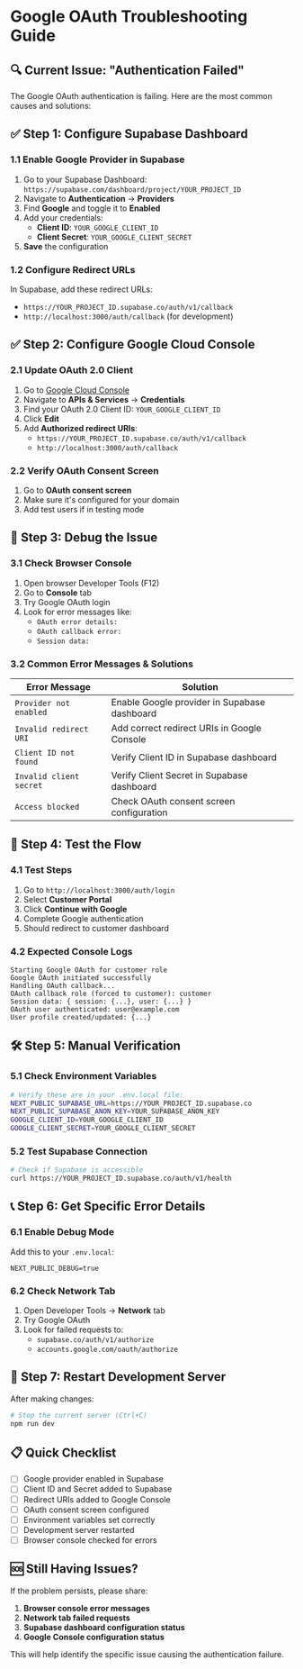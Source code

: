 # Google OAuth Troubleshooting Guide

## 🔍 **Current Issue: "Authentication Failed"**

The Google OAuth authentication is failing. Here are the most common causes and solutions:

## ✅ **Step 1: Configure Supabase Dashboard**

### **1.1 Enable Google Provider in Supabase**
1. Go to your Supabase Dashboard: `https://supabase.com/dashboard/project/YOUR_PROJECT_ID`
2. Navigate to **Authentication** → **Providers**
3. Find **Google** and toggle it to **Enabled**
4. Add your credentials:
   - **Client ID**: `YOUR_GOOGLE_CLIENT_ID`
   - **Client Secret**: `YOUR_GOOGLE_CLIENT_SECRET`
5. **Save** the configuration

### **1.2 Configure Redirect URLs**
In Supabase, add these redirect URLs:
- `https://YOUR_PROJECT_ID.supabase.co/auth/v1/callback`
- `http://localhost:3000/auth/callback` (for development)

## ✅ **Step 2: Configure Google Cloud Console**

### **2.1 Update OAuth 2.0 Client**
1. Go to [Google Cloud Console](https://console.cloud.google.com/)
2. Navigate to **APIs & Services** → **Credentials**
3. Find your OAuth 2.0 Client ID: `YOUR_GOOGLE_CLIENT_ID`
4. Click **Edit**
5. Add **Authorized redirect URIs**:
   - `https://YOUR_PROJECT_ID.supabase.co/auth/v1/callback`
   - `http://localhost:3000/auth/callback`

### **2.2 Verify OAuth Consent Screen**
1. Go to **OAuth consent screen**
2. Make sure it's configured for your domain
3. Add test users if in testing mode

## 🔧 **Step 3: Debug the Issue**

### **3.1 Check Browser Console**
1. Open browser Developer Tools (F12)
2. Go to **Console** tab
3. Try Google OAuth login
4. Look for error messages like:
   - `OAuth error details:`
   - `OAuth callback error:`
   - `Session data:`

### **3.2 Common Error Messages & Solutions**

| Error Message | Solution |
|---------------|----------|
| `Provider not enabled` | Enable Google provider in Supabase dashboard |
| `Invalid redirect URI` | Add correct redirect URIs in Google Console |
| `Client ID not found` | Verify Client ID in Supabase dashboard |
| `Invalid client secret` | Verify Client Secret in Supabase dashboard |
| `Access blocked` | Check OAuth consent screen configuration |

## 🚀 **Step 4: Test the Flow**

### **4.1 Test Steps**
1. Go to `http://localhost:3000/auth/login`
2. Select **Customer Portal**
3. Click **Continue with Google**
4. Complete Google authentication
5. Should redirect to customer dashboard

### **4.2 Expected Console Logs**
```
Starting Google OAuth for customer role
Google OAuth initiated successfully
Handling OAuth callback...
OAuth callback role (forced to customer): customer
Session data: { session: {...}, user: {...} }
OAuth user authenticated: user@example.com
User profile created/updated: {...}
```

## 🛠️ **Step 5: Manual Verification**

### **5.1 Check Environment Variables**
```bash
# Verify these are in your .env.local file:
NEXT_PUBLIC_SUPABASE_URL=https://YOUR_PROJECT_ID.supabase.co
NEXT_PUBLIC_SUPABASE_ANON_KEY=YOUR_SUPABASE_ANON_KEY
GOOGLE_CLIENT_ID=YOUR_GOOGLE_CLIENT_ID
GOOGLE_CLIENT_SECRET=YOUR_GOOGLE_CLIENT_SECRET
```

### **5.2 Test Supabase Connection**
```bash
# Check if Supabase is accessible
curl https://YOUR_PROJECT_ID.supabase.co/auth/v1/health
```

## 📞 **Step 6: Get Specific Error Details**

### **6.1 Enable Debug Mode**
Add this to your `.env.local`:
```
NEXT_PUBLIC_DEBUG=true
```

### **6.2 Check Network Tab**
1. Open Developer Tools → **Network** tab
2. Try Google OAuth
3. Look for failed requests to:
   - `supabase.co/auth/v1/authorize`
   - `accounts.google.com/oauth/authorize`

## 🔄 **Step 7: Restart Development Server**

After making changes:
```bash
# Stop the current server (Ctrl+C)
npm run dev
```

## 📋 **Quick Checklist**

- [ ] Google provider enabled in Supabase
- [ ] Client ID and Secret added to Supabase
- [ ] Redirect URIs added to Google Console
- [ ] OAuth consent screen configured
- [ ] Environment variables set correctly
- [ ] Development server restarted
- [ ] Browser console checked for errors

## 🆘 **Still Having Issues?**

If the problem persists, please share:
1. **Browser console error messages**
2. **Network tab failed requests**
3. **Supabase dashboard configuration status**
4. **Google Console configuration status**

This will help identify the specific issue causing the authentication failure.
